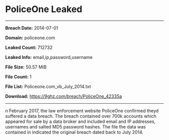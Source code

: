 # PoliceOne Leaked

------------
**Breach Date:** 2014-07-01

**Domain:** policeone.com

**Leaked Count:** 712732

**Leaked Info:** email,ip,password,username

**File Size:** 50.57 MiB

**File Count:** 1

**File List:** Policeone.com_vb_July_2014.txt

**Download:** https://9ghz.com/breach/PoliceOne_42335a

------------
n February 2017, the law enforcement website PoliceOne confirmed theyd suffered a data breach. The breach contained over 700k accounts which appeared for sale by a data broker and included email and IP addresses, usernames and salted MD5 password hashes. The file the data was contained in indicated the original breach dated back to July 2014.

